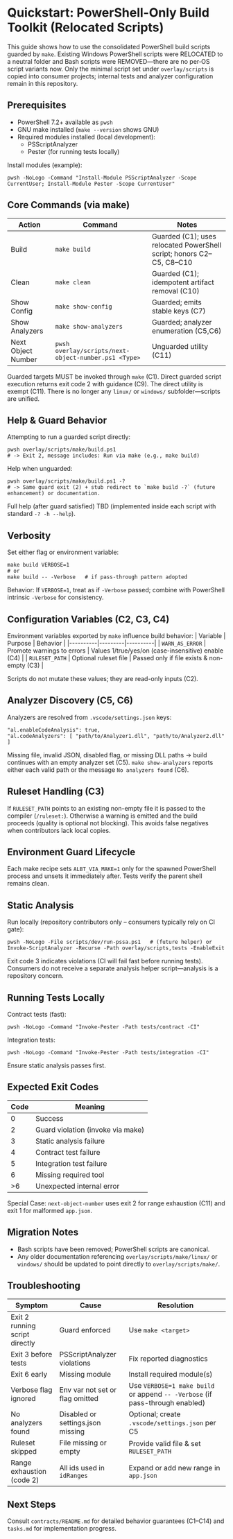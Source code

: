 # Quickstart: PowerShell-Only Build Toolkit (Relocated Scripts)

This guide shows how to use the consolidated PowerShell build scripts guarded by `make`. Existing Windows PowerShell scripts were RELOCATED to a neutral folder and Bash scripts were REMOVED—there are no per‑OS script variants now. Only the minimal script set under `overlay/scripts` is copied into consumer projects; internal tests and analyzer configuration remain in this repository.

## Prerequisites
- PowerShell 7.2+ available as `pwsh`
- GNU make installed (`make --version` shows GNU)
- Required modules installed (local development):
  - PSScriptAnalyzer
  - Pester (for running tests locally)

Install modules (example):
```
pwsh -NoLogo -Command "Install-Module PSScriptAnalyzer -Scope CurrentUser; Install-Module Pester -Scope CurrentUser"
```

## Core Commands (via make)
| Action | Command | Notes |
|--------|---------|-------|
| Build | `make build` | Guarded (C1); uses relocated PowerShell script; honors C2–C5, C8–C10 |
| Clean | `make clean` | Guarded (C1); idempotent artifact removal (C10) |
| Show Config | `make show-config` | Guarded; emits stable keys (C7) |
| Show Analyzers | `make show-analyzers` | Guarded; analyzer enumeration (C5,C6) |
| Next Object Number | `pwsh overlay/scripts/next-object-number.ps1 <Type>` | Unguarded utility (C11) |

Guarded targets MUST be invoked through `make` (C1). Direct guarded script execution returns exit code 2 with guidance (C9). The direct utility is exempt (C11). There is no longer any `linux/` or `windows/` subfolder—scripts are unified.

## Help & Guard Behavior
Attempting to run a guarded script directly:
```
pwsh overlay/scripts/make/build.ps1
# -> Exit 2, message includes: Run via make (e.g., make build)
```
Help when unguarded:
```
pwsh overlay/scripts/make/build.ps1 -?
# -> Same guard exit (2) + stub redirect to `make build -?` (future enhancement) or documentation.
```
Full help (after guard satisfied) TBD (implemented inside each script with standard `-? -h --help`).

## Verbosity
Set either flag or environment variable:
```
make build VERBOSE=1
# or
make build -- -Verbose   # if pass-through pattern adopted
```
Behavior: If `VERBOSE=1`, treat as if `-Verbose` passed; combine with PowerShell intrinsic `-Verbose` for consistency.

## Configuration Variables (C2, C3, C4)
Environment variables exported by `make` influence build behavior:
| Variable | Purpose | Behavior |
|----------|---------|----------|
| `WARN_AS_ERROR` | Promote warnings to errors | Values 1/true/yes/on (case-insensitive) enable (C4) |
| `RULESET_PATH` | Optional ruleset file | Passed only if file exists & non-empty (C3) |

Scripts do not mutate these values; they are read-only inputs (C2).

## Analyzer Discovery (C5, C6)
Analyzers are resolved from `.vscode/settings.json` keys:
```
"al.enableCodeAnalysis": true,
"al.codeAnalyzers": [ "path/to/Analyzer1.dll", "path/to/Analyzer2.dll" ]
```
Missing file, invalid JSON, disabled flag, or missing DLL paths → build continues with an empty analyzer set (C5). `make show-analyzers` reports either each valid path or the message `No analyzers found` (C6).

## Ruleset Handling (C3)
If `RULESET_PATH` points to an existing non-empty file it is passed to the compiler (`/ruleset:`). Otherwise a warning is emitted and the build proceeds (quality is optional not blocking). This avoids false negatives when contributors lack local copies.

## Environment Guard Lifecycle
Each make recipe sets `ALBT_VIA_MAKE=1` only for the spawned PowerShell process and unsets it immediately after. Tests verify the parent shell remains clean.

## Static Analysis
Run locally (repository contributors only – consumers typically rely on CI gate):
```
pwsh -NoLogo -File scripts/dev/run-pssa.ps1   # (future helper) or
Invoke-ScriptAnalyzer -Recurse -Path overlay/scripts,tests -EnableExit
```
Exit code 3 indicates violations (CI will fail fast before running tests). Consumers do not receive a separate analysis helper script—analysis is a repository concern.

## Running Tests Locally
Contract tests (fast):
```
pwsh -NoLogo -Command "Invoke-Pester -Path tests/contract -CI"
```
Integration tests:
```
pwsh -NoLogo -Command "Invoke-Pester -Path tests/integration -CI"
```
Ensure static analysis passes first.

## Expected Exit Codes
| Code | Meaning |
|------|---------|
| 0 | Success |
| 2 | Guard violation (invoke via make) |
| 3 | Static analysis failure |
| 4 | Contract test failure |
| 5 | Integration test failure |
| 6 | Missing required tool |
| >6 | Unexpected internal error |

Special Case: `next-object-number` uses exit 2 for range exhaustion (C11) and exit 1 for malformed `app.json`.

## Migration Notes
- Bash scripts have been removed; PowerShell scripts are canonical.
- Any older documentation referencing `overlay/scripts/make/linux/` or `windows/` should be updated to point directly to `overlay/scripts/make/`.

## Troubleshooting
| Symptom | Cause | Resolution |
|---------|-------|------------|
| Exit 2 running script directly | Guard enforced | Use `make <target>` |
| Exit 3 before tests | PSScriptAnalyzer violations | Fix reported diagnostics |
| Exit 6 early | Missing module | Install required module(s) |
| Verbose flag ignored | Env var not set or flag omitted | Use `VERBOSE=1 make build` or append `-- -Verbose` (if pass-through enabled) |
| No analyzers found | Disabled or settings.json missing | Optional; create `.vscode/settings.json` per C5 |
| Ruleset skipped | File missing or empty | Provide valid file & set `RULESET_PATH` |
| Range exhaustion (code 2) | All ids used in `idRanges` | Expand or add new range in `app.json` |

## Next Steps
Consult `contracts/README.md` for detailed behavior guarantees (C1–C14) and `tasks.md` for implementation progress.
